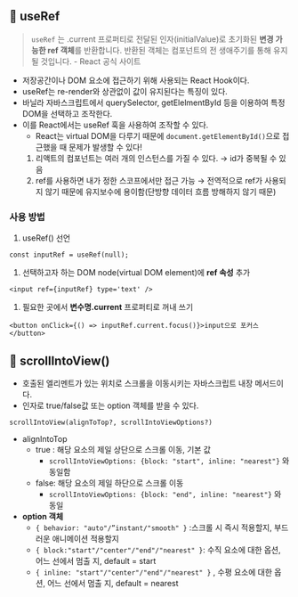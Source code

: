 ## 🔆 useRef

> `useRef` 는 .current 프로퍼티로 전달된 인자(initialValue)로 초기화된 **변경 가능한 ref 객체**를 반환합니다. 반환된 객체는 컴포넌트의 전 생애주기를 통해 유지될 것입니다. - React 공식 사이트

- 저장공간이나 DOM 요소에 접근하기 위해 사용되는 React Hook이다.
- useRef는 re-render와 상관없이 값이 유지된다는 특징이 있다.
- 바닐라 자바스크립트에서 querySelector, getElelmentById 등을 이용하여 특정 DOM을 선택하고 조작한다.
- 이를 React에서는 useRef 훅을 사용하여 조작할 수 있다.
  - React는 virtual DOM을 다루기 때문에 `document.getElementById()`으로 접근했을 때 문제가 발생할 수 있다!
  1. 리액트의 컴포넌트는 여러 개의 인스턴스를 가질 수 있다. → id가 중복될 수 있음
  2. ref를 사용하면 내가 정한 스코프에서만 접근 가능 → 전역적으로 ref가 사용되지 않기 때문에 유지보수에 용이함(단방향 데이터 흐름 방해하지 않기 때문)

### 사용 방법

1. useRef() 선언

```tsx
const inputRef = useRef(null);
```

1. 선택하고자 하는 DOM node(virtual DOM element)에 **ref 속성** 추가

```tsx
<input ref={inputRef} type='text' />
```

1. 필요한 곳에서 **변수명.current** 프로퍼티로 꺼내 쓰기

```tsx
<button onClick={() => inputRef.current.focus()}>input으로 포커스 </button>
```

## 🔆 scrollIntoView()

- 호출된 엘리멘트가 있는 위치로 스크롤을 이동시키는 자바스크립트 내장 메서드이다.
- 인자로 true/false값 또는 option 객체를 받을 수 있다.

`scrollIntoView(alignToTop?, scrollIntoViewOptions?)`

- alignIntoTop
  - true : 해당 요소의 제일 상단으로 스크롤 이동, 기본 값
    - `scrollIntoViewOptions: {block: "start", inline: "nearest"}` 와 동일함
  - false: 해당 요소의 제일 하단으로 스크롤 이동
    - `scrollIntoViewOptions: {block: "end", inline: "nearest"}` 와 동일
- **option 객체**
  - `{ behavior: "auto"/”instant/"smooth" }` :스크롤 시 즉시 적용할지, 부드러운 애니메이션 적용할지
  - `{ block:"start"/"center"/"end"/"nearest" }`: 수직 요소에 대한 옵션, 어느 선에서 멈출 지, default = start
  - `{ inline: "start"/"center"/"end"/"nearest" }` , 수평 요소에 대한 옵션, 어느 선에서 멈출 지, default = nearest
